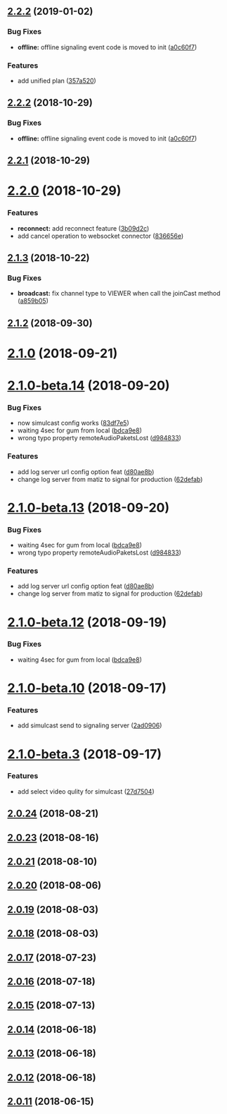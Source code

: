 ## [2.2.2](https://github.com/RemoteMonster/remon-web-sdk/compare/v2.2.1...v2.2.2) (2019-01-02)


### Bug Fixes

* **offline:** offline signaling event code is moved to init ([a0c60f7](https://github.com/RemoteMonster/remon-web-sdk/commit/a0c60f7))


### Features

* add unified plan ([357a520](https://github.com/RemoteMonster/remon-web-sdk/commit/357a520))



<a name="2.2.2"></a>

## [2.2.2](https://github.com/RemoteMonster/remon-web-sdk/compare/v2.2.1...v2.2.2) (2018-10-29)

### Bug Fixes

- **offline:** offline signaling event code is moved to init ([a0c60f7](https://github.com/RemoteMonster/remon-web-sdk/commit/a0c60f7))

<a name="2.2.1"></a>

## [2.2.1](https://github.com/RemoteMonster/remon-web-sdk/compare/v2.2.0...v2.2.1) (2018-10-29)

<a name="2.2.0"></a>

# [2.2.0](https://github.com/RemoteMonster/remon-web-sdk/compare/v2.2.0-beta.0...v2.2.0) (2018-10-29)

### Features

- **reconnect:** add reconnect feature ([3b09d2c](https://github.com/RemoteMonster/remon-web-sdk/commit/3b09d2c))
- add cancel operation to websocket connector ([836656e](https://github.com/RemoteMonster/remon-web-sdk/commit/836656e))

<a name="2.1.3"></a>

## [2.1.3](https://github.com/RemoteMonster/remon-web-sdk/compare/v2.1.2...v2.1.3) (2018-10-22)

### Bug Fixes

- **broadcast:** fix channel type to VIEWER when call the joinCast method ([a859b05](https://github.com/RemoteMonster/remon-web-sdk/commit/a859b05))

<a name="2.1.2"></a>

## [2.1.2](https://github.com/RemoteMonster/remon-web-sdk/compare/v2.1.1-beta.2...v2.1.2) (2018-09-30)

<a name="2.1.0"></a>

# [2.1.0](https://github.com/RemoteMonster/remon-web-sdk/compare/v2.1.0-beta.20...v2.1.0) (2018-09-21)

<a name="2.1.0-beta.14"></a>

# [2.1.0-beta.14](https://github.com/RemoteMonster/remon-web-sdk/compare/v2.1.0-beta.11...v2.1.0-beta.14) (2018-09-20)

### Bug Fixes

- now simulcast config works ([83df7e5](https://github.com/RemoteMonster/remon-web-sdk/commit/83df7e5))
- waiting 4sec for gum from local ([bdca9e8](https://github.com/RemoteMonster/remon-web-sdk/commit/bdca9e8))
- wrong typo property remoteAudioPaketsLost ([d984833](https://github.com/RemoteMonster/remon-web-sdk/commit/d984833))

### Features

- add log server url config option feat ([d80ae8b](https://github.com/RemoteMonster/remon-web-sdk/commit/d80ae8b))
- change log server from matiz to signal for production ([62defab](https://github.com/RemoteMonster/remon-web-sdk/commit/62defab))

<a name="2.1.0-beta.13"></a>

# [2.1.0-beta.13](https://github.com/RemoteMonster/remon-web-sdk/compare/v2.1.0-beta.11...v2.1.0-beta.13) (2018-09-20)

### Bug Fixes

- waiting 4sec for gum from local ([bdca9e8](https://github.com/RemoteMonster/remon-web-sdk/commit/bdca9e8))
- wrong typo property remoteAudioPaketsLost ([d984833](https://github.com/RemoteMonster/remon-web-sdk/commit/d984833))

### Features

- add log server url config option feat ([d80ae8b](https://github.com/RemoteMonster/remon-web-sdk/commit/d80ae8b))
- change log server from matiz to signal for production ([62defab](https://github.com/RemoteMonster/remon-web-sdk/commit/62defab))

<a name="2.1.0-beta.12"></a>

# [2.1.0-beta.12](https://github.com/RemoteMonster/remon-web-sdk/compare/v2.1.0-beta.11...v2.1.0-beta.12) (2018-09-19)

### Bug Fixes

- waiting 4sec for gum from local ([bdca9e8](https://github.com/RemoteMonster/remon-web-sdk/commit/bdca9e8))

<a name="2.1.0-beta.10"></a>

# [2.1.0-beta.10](https://github.com/RemoteMonster/remon-web-sdk/compare/v2.1.0-beta.9...v2.1.0-beta.10) (2018-09-17)

### Features

- add simulcast send to signaling server ([2ad0906](https://github.com/RemoteMonster/remon-web-sdk/commit/2ad0906))

<a name="2.1.0-beta.3"></a>

# [2.1.0-beta.3](https://github.com/RemoteMonster/remon-web-sdk/compare/v2.1.0-beta.2...v2.1.0-beta.3) (2018-09-17)

### Features

- add select video qulity for simulcast ([27d7504](https://github.com/RemoteMonster/remon-web-sdk/commit/27d7504))

<a name="2.0.24"></a>

## [2.0.24](https://github.com/RemoteMonster/remon-web-sdk/compare/v2.0.23...v2.0.24) (2018-08-21)

<a name="2.0.23"></a>

## [2.0.23](https://github.com/RemoteMonster/remon-web-sdk/compare/v2.0.22...v2.0.23) (2018-08-16)

<a name="2.0.21"></a>

## [2.0.21](https://github.com/RemoteMonster/remon-web-sdk/compare/v2.0.20...v2.0.21) (2018-08-10)

<a name="2.0.20"></a>

## [2.0.20](https://github.com/RemoteMonster/remon-web-sdk/compare/v2.0.19...v2.0.20) (2018-08-06)

<a name="2.0.19"></a>

## [2.0.19](https://github.com/RemoteMonster/remon-web-sdk/compare/v2.0.18...v2.0.19) (2018-08-03)

<a name="2.0.18"></a>

## [2.0.18](https://github.com/RemoteMonster/remon-web-sdk/compare/v2.0.17...v2.0.18) (2018-08-03)

<a name="2.0.17"></a>

## [2.0.17](https://github.com/RemoteMonster/remon-web-sdk/compare/v2.0.16...v2.0.17) (2018-07-23)

<a name="2.0.16"></a>

## [2.0.16](https://github.com/RemoteMonster/remon-web-sdk/compare/v2.0.15...v2.0.16) (2018-07-18)

<a name="2.0.15"></a>

## [2.0.15](https://github.com/RemoteMonster/remon-web-sdk/compare/v2.0.14...v2.0.15) (2018-07-13)

<a name="2.0.14"></a>

## [2.0.14](https://github.com/RemoteMonster/remon-web-sdk/compare/v2.0.13...v2.0.14) (2018-06-18)

<a name="2.0.13"></a>

## [2.0.13](https://github.com/RemoteMonster/remon-web-sdk/compare/v2.0.12...v2.0.13) (2018-06-18)

<a name="2.0.12"></a>

## [2.0.12](https://github.com/RemoteMonster/remon-web-sdk/compare/v2.0.11...v2.0.12) (2018-06-18)

<a name="2.0.11"></a>

## [2.0.11](https://github.com/RemoteMonster/remon-web-sdk/compare/v2.0.10...v2.0.11) (2018-06-15)
